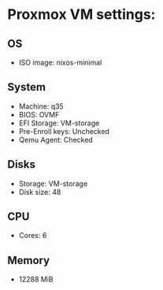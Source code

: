 # Proxmox VM settings:

## OS
- ISO image: nixos-minimal

## System
- Machine: q35
- BIOS: OVMF 
- EFI Storage: VM-storage
- Pre-Enroll keys: Unchecked
- Qemu Agent: Checked

## Disks
- Storage: VM-storage
- Disk size: 48

## CPU
- Cores: 6

## Memory
- 12288 MiB